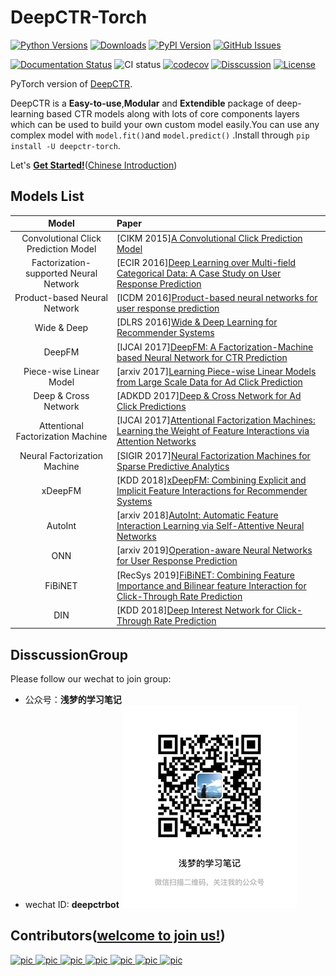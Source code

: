 # DeepCTR-Torch

[![Python Versions](https://img.shields.io/pypi/pyversions/deepctr-torch.svg)](https://pypi.org/project/deepctr-torch)
[![Downloads](https://pepy.tech/badge/deepctr-torch)](https://pepy.tech/project/deepctr-torch)
[![PyPI Version](https://img.shields.io/pypi/v/deepctr-torch.svg)](https://pypi.org/project/deepctr-torch)
[![GitHub Issues](https://img.shields.io/github/issues/shenweichen/deepctr-torch.svg
)](https://github.com/shenweichen/deepctr-torch/issues)


[![Documentation Status](https://readthedocs.org/projects/deepctr-torch/badge/?version=latest)](https://deepctr-torch.readthedocs.io/)
![CI status](https://github.com/shenweichen/deepctr-torch/workflows/CI/badge.svg)
[![codecov](https://codecov.io/gh/shenweichen/DeepCTR-Torch/branch/master/graph/badge.svg)](https://codecov.io/gh/shenweichen/DeepCTR-Torch)
[![Disscussion](https://img.shields.io/badge/chat-wechat-brightgreen?style=flat)](./README.md#disscussiongroup)
[![License](https://img.shields.io/github/license/shenweichen/deepctr-torch.svg)](https://github.com/shenweichen/deepctr-torch/blob/master/LICENSE)

PyTorch version of [DeepCTR](https://github.com/shenweichen/DeepCTR).

DeepCTR is a **Easy-to-use**,**Modular** and **Extendible** package of deep-learning based CTR models along with lots of core components layers which can be used to build your own custom model easily.You can use any complex model with `model.fit()`and `model.predict()` .Install through `pip install -U deepctr-torch`.

Let's [**Get Started!**](https://deepctr-torch.readthedocs.io/en/latest/Quick-Start.html)([Chinese Introduction](https://zhuanlan.zhihu.com/p/53231955))

## Models List

|                 Model                  | Paper                                                        |
| :------------------------------------: | :----------------------------------------------------------- |
|  Convolutional Click Prediction Model  | [CIKM 2015][A Convolutional Click Prediction Model](http://ir.ia.ac.cn/bitstream/173211/12337/1/A%20Convolutional%20Click%20Prediction%20Model.pdf) |
| Factorization-supported Neural Network | [ECIR 2016][Deep Learning over Multi-field Categorical Data: A Case Study on User Response Prediction](https://arxiv.org/pdf/1601.02376.pdf) |
|      Product-based Neural Network      | [ICDM 2016][Product-based neural networks for user response prediction](https://arxiv.org/pdf/1611.00144.pdf) |
|              Wide & Deep               | [DLRS 2016][Wide & Deep Learning for Recommender Systems](https://arxiv.org/pdf/1606.07792.pdf) |
|                 DeepFM                 | [IJCAI 2017][DeepFM: A Factorization-Machine based Neural Network for CTR Prediction](http://www.ijcai.org/proceedings/2017/0239.pdf) |
|        Piece-wise Linear Model         | [arxiv 2017][Learning Piece-wise Linear Models from Large Scale Data for Ad Click Prediction](https://arxiv.org/abs/1704.05194) |
|          Deep & Cross Network          | [ADKDD 2017][Deep & Cross Network for Ad Click Predictions](https://arxiv.org/abs/1708.05123) |
|   Attentional Factorization Machine    | [IJCAI 2017][Attentional Factorization Machines: Learning the Weight of Feature Interactions via Attention Networks](http://www.ijcai.org/proceedings/2017/435) |
|      Neural Factorization Machine      | [SIGIR 2017][Neural Factorization Machines for Sparse Predictive Analytics](https://arxiv.org/pdf/1708.05027.pdf) |
|                xDeepFM                 | [KDD 2018][xDeepFM: Combining Explicit and Implicit Feature Interactions for Recommender Systems](https://arxiv.org/pdf/1803.05170.pdf) |
|                AutoInt                 | [arxiv 2018][AutoInt: Automatic Feature Interaction Learning via Self-Attentive Neural Networks](https://arxiv.org/abs/1810.11921) |
|                  ONN                   | [arxiv 2019][Operation-aware Neural Networks for User Response Prediction](https://arxiv.org/pdf/1904.12579.pdf) |
|                FiBiNET                 | [RecSys 2019][FiBiNET: Combining Feature Importance and Bilinear feature Interaction for Click-Through Rate Prediction](https://arxiv.org/pdf/1905.09433.pdf) |
|                  DIN                   | [KDD 2018][Deep Interest Network for Click-Through Rate Prediction](https://arxiv.org/abs/1706.06978) |


## DisscussionGroup  

Please follow our wechat to join group:  
- 公众号：**浅梦的学习笔记**  
- wechat ID: **deepctrbot**
![wechat](./docs/pics/weichennote.png)

## Contributors([welcome to join us!](./CONTRIBUTING.md))
<a href="https://github.com/shenweichen">
    <img src="https://avatars.githubusercontent.com/shenweichen " width=70 height="70" alt="pic" >
</a>
<a href="https://github.com/wutongzhang">
    <img src="https://avatars.githubusercontent.com/wutongzhang " width=70 height="70" alt="pic" >
</a>
<a href="https://github.com/JyiHUO">
    <img src="https://avatars.githubusercontent.com/JyiHUO " width=70 height="70" alt="pic" >
</a>
<a href="https://github.com/Zengai">
    <img src="https://avatars.githubusercontent.com/Zengai " width=70 height="70" alt="pic" >
</a>
<a href="https://github.com/chenkkkk">
    <img src="https://avatars.githubusercontent.com/chenkkkk " width=70 height="70" alt="pic" >
</a>
<a href="https://github.com/tangaqi">
    <img src="https://avatars.githubusercontent.com/tangaqi " width=70 height=70" alt="pic" >
</a>
<a href="https://github.com/uestc7d">
    <img src="https://avatars.githubusercontent.com/uestc7d " width=70 height="70" alt="pic" >
</a>
